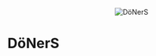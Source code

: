 <p align="center">
    <picture>
      <source srcset="docs/content/assets/img/doners-logo.png">
      <img alt="DöNerS" title="DöNerS" src="docs/content/assets/img/doners.logo.png">
    </picture>
</p>

# DöNerS


